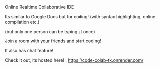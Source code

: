 Online Realtime Collaborative IDE

Its similar to Google Docs but for coding! (with syntax highlighting, online compilation etc.)

(but only one person can be typing at once)

Join a room with your friends and start coding!

It also has chat feature!

Check it out, its hosted here! : https://code-colab-tk.onrender.com/
